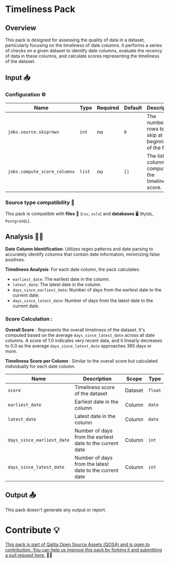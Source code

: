 # Timeliness Pack

## Overview

This pack is designed for assessing the quality of data in a dataset, particularly focusing on the timeliness of date columns. It performs a series of checks on a given dataset to identify date columns, evaluate the recency of data in these columns, and calculate scores representing the timeliness of the dataset.

## Input 📥

### Configuration ⚙️

| Name                         | Type   | Required | Default | Description                                              |
| ---------------------------- | ------ | -------- | ------- | -------------------------------------------------------- |
| `jobs.source.skiprows`       | `int`  | no       | `0`     | The number of rows to skip at the beginning of the file. |
| `jobs.compute_score_columns` | `list` | no       | `[]`    | The list of columns to compute the timeliness score.     |

### Source type compatibility 🧩

This pack is compatible with **files** 📁 (``csv``, ``xslx``) and **databases** 🖥️ (``MySQL``, ``PostgreSQL``).

## Analysis 🕵️‍♂️

**Date Column Identification**: Utilizes regex patterns and date parsing to accurately identify columns that contain date information, minimizing false positives.

**Timeliness Analysis**: For each date column, the pack calculates:

* `earliest_date`: The earliest date in the column.
* `latest_date`: The latest date in the column.
* `days_since_earliest_date`: Number of days from the earliest date to the current date.
* `days_since_latest_date`: Number of days from the latest date to the current date.

### Score Calculation :

**Overall Score** : Represents the overall timeliness of the dataset. It's computed based on the average `days_since_latest_date` across all date columns. A score of 1.0 indicates very recent data, and it linearly decreases to 0.0 as the average `days_since_latest_date` approaches 365 days or more.

**Timeliness Score per Column** : Similar to the overall score but calculated individually for each date column.

| Name                       | Description                                               | Scope   | Type    |
| -------------------------- | --------------------------------------------------------- | ------- | ------- |
| `score`                    | Timeliness score of the dataset                           | Dataset | `float` |
| `earliest_date`            | Earliest date in the column                               | Column  | `date`  |
| `latest_date`              | Latest date in the column                                 | Column  | `date`  |
| `days_since_earliest_date` | Number of days from the earliest date to the current date | Column  | `int`   |
| `days_since_latest_date`   | Number of days from the latest date to the current date   | Column  | `int`   |

## Output 📤

This pack doesn't generate any output or report.

# Contribute 💡

[This pack is part of Qalita Open Source Assets (QOSA) and is open to contribution. You can help us improve this pack by forking it and submitting a pull request here.](https://github.com/qalita-io/packs) 👥🚀
